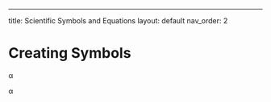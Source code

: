 ---
title: Scientific Symbols and Equations
layout: default
nav_order: 2

# Creating Symbols

&alpha;

&#945;


